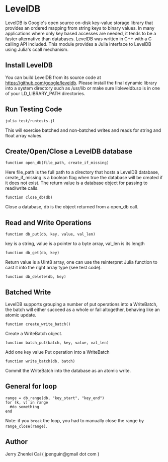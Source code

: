 # LevelDB

LevelDB is Google's open source on-disk key-value storage library that provides an ordered mapping from string keys to binary values. In many applications where only key based accesses are needed, it tends to be a faster alternative than databases.  LevelDB was written in C++ with a C calling API included. This module provides a Julia interface to LevelDB using Julia's  ccall mechanism.

## Install LevelDB

You can build LevelDB from its source code at https://github.com/google/leveldb. Please install the final dynamic library into a system directory such as /usr/lib or make sure libleveldb.so is in one of your LD_LIBRARY_PATH directories.


## Run Testing Code

```
julia test/runtests.jl
```
This will exercise batched and non-batched writes and reads for string and float array values.

## Create/Open/Close a LevelDB database

```
function open_db(file_path, create_if_missing)
```

Here file_path is the full path to a directory that hosts a LevelDB database, create_if_missing is a boolean flag when true the database will be created if it does not exist.  The return value is a database object for passing to read/write calls.

```
function close_db(db)
```
Close a database, db is the object returned from a open_db call.


## Read and Write Operations

```
function db_put(db, key, value, val_len)
```
key is a string, value is a pointer to a byte array, val_len is its length

```
function db_get(db, key)
```

Return value is a UInt8 array, one can use the reinterpret Julia function to cast it into the right array type (see test code).


```
function db_delete(db, key)
```


## Batched Write

LevelDB supports grouping a number of put operations into a WriteBatch, the batch will either succeed as a whole or fail altogether, behaving like an atomic update.

```
function create_write_batch()
```

Create a WriteBatch object.

```
function batch_put(batch, key, value, val_len)
```

Add one key value Put operation into a WriteBatch

```
function write_batch(db, batch)
```

Commit the WriteBatch into the database as an atomic write.

## General for loop

```
range = db_range(db, "key_start", "key_end")
for (k, v) in range
  #do something
end
```
Note: if you `break` the loop, you had to manually close the range by `range_close(range)`.

## Author

Jerry Zhenlei Cai ( jpenguin@gmail dot com )